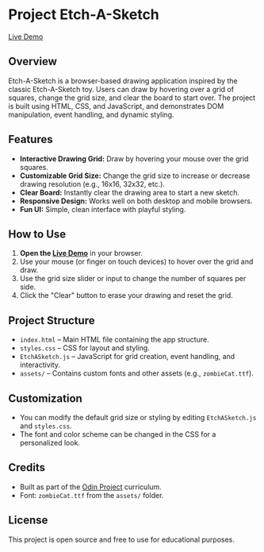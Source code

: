 # Project Etch-A-Sketch

[Live Demo](https://binit2-1.github.io/odin-projects/Etch-A-Sketch/)

## Overview

Etch-A-Sketch is a browser-based drawing application inspired by the classic Etch-A-Sketch toy. Users can draw by hovering over a grid of squares, change the grid size, and clear the board to start over. The project is built using HTML, CSS, and JavaScript, and demonstrates DOM manipulation, event handling, and dynamic styling.

## Features

- **Interactive Drawing Grid:** Draw by hovering your mouse over the grid squares.
- **Customizable Grid Size:** Change the grid size to increase or decrease drawing resolution (e.g., 16x16, 32x32, etc.).
- **Clear Board:** Instantly clear the drawing area to start a new sketch.
- **Responsive Design:** Works well on both desktop and mobile browsers.
- **Fun UI:** Simple, clean interface with playful styling.

## How to Use

1. **Open the [Live Demo](https://binit2-1.github.io/odin-projects/Etch-A-Sketch/)** in your browser.
2. Use your mouse (or finger on touch devices) to hover over the grid and draw.
3. Use the grid size slider or input to change the number of squares per side.
4. Click the "Clear" button to erase your drawing and reset the grid.

## Project Structure

- `index.html` – Main HTML file containing the app structure.
- `styles.css` – CSS for layout and styling.
- `EtchASketch.js` – JavaScript for grid creation, event handling, and interactivity.
- `assets/` – Contains custom fonts and other assets (e.g., `zombieCat.ttf`).

## Customization

- You can modify the default grid size or styling by editing `EtchASketch.js` and `styles.css`.
- The font and color scheme can be changed in the CSS for a personalized look.

## Credits

- Built as part of the [Odin Project](https://www.theodinproject.com/) curriculum.
- Font: `zombieCat.ttf` from the `assets/` folder.

## License

This project is open source and free to use for educational purposes.
